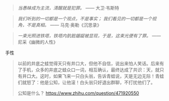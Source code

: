 > *当愚昧成为主流，清醒就是犯罪。*
> —— 大卫·韦斯特

> *我们听到的一切都是一个观点，不是事实；*
> *我们看见的一切都是一个视角，不是真相。*
> —— 马克·奥勒《沉思录》

> *一束光照进铁塔，铁塔内肮脏龌龊被显现，于是，这束光便有了罪。*
> —— 尼采《幽微的人性》

手性

> 以前的井底之蛙觉得天只有井口大，但他不自信，说出来怕人笑话。后来有了手机，众多的井底之蛙众口一词，相互确认，最终达成了共识：天，就只有井口大。这时，如果飞来一只白头翁，告诉青蛙说，天是无边无际！青蛙们就怒了：他是公知，让他滚！白头翁只好退出群聊，不打扰他们了。
> 
> 公知是什么？
> https://www.zhihu.com/question/471920550